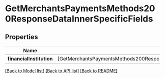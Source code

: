 # GetMerchantsPaymentsMethods200ResponseDataInnerSpecificFields

## Properties
Name | Type | Description | Notes
------------ | ------------- | ------------- | -------------
**financialInstitution** | [GetMerchantsPaymentsMethods200ResponseDataInnerSpecificFieldsFinancialInstitutionInner] |  | [optional] 

[[Back to Model list]](../README.md#documentation-for-models) [[Back to API list]](../README.md#documentation-for-api-endpoints) [[Back to README]](../README.md)


